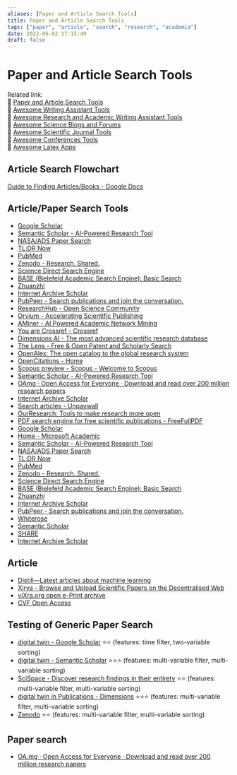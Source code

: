```yaml
---
aliases: [Paper and Article Search Tools]
title: Paper and Article Search Tools
tags: ["paper", "article", "search", "research", "academia"]
date: 2022-06-02 17:15:49
draft: false
---
```


# Paper and Article Search Tools

Related link:  
🔗 [Paper and Article Search Tools](paper-search.md)  
🔗 [Awesome Writing Assistant Tools](/app/writing-assitant-app)  
🔗 [Awesome Research and Academic Writing Assistant Tools](paper-tool.md)  
🔗 [Awesome Science Blogs and Forums](/research/science-blog)  
🔗 [Awesome Scientific Journal Tools](../academia/journal-tool.md)  
🔗 [Awesome Conferences Tools](conference-tool.md)  
🔗 [Awesome Latex Apps](latex-tool.md)  

## Article Search Flowchart

[Guide to Finding Articles/Books - Google Docs](https://docs.google.com/document/d/1ZwWs8JOrlkrrqiHwkQSwc4_NM85Zbzc9t9ifQ1rHZgM/edit)

## Article/Paper Search Tools

- [Google Scholar](https://scholar.google.com/)
- [Semantic Scholar - AI-Powered Research Tool](https://www.semanticscholar.org/)
- [NASA/ADS Paper Search](https://ui.adsabs.harvard.edu/)
- [TL;DR Now](https://tldrnow.com/)
- [PubMed](https://pubmed.ncbi.nlm.nih.gov/)
- [Zenodo - Research. Shared.](https://zenodo.org/)
- [Science Direct Search Engine](https://www.sciencedirect.com/search?qs=)
- [BASE (Bielefeld Academic Search Engine): Basic Search](https://www.base-search.net/)
- [Zhuanzhi](https://www.zhuanzhi.ai/)
- [Internet Archive Scholar](https://scholar.archive.org/)
- [PubPeer - Search publications and join the conversation.](https://pubpeer.com/)
- [ResearchHub - Open Science Community](https://www.researchhub.com/all)
- [Orvium - Accelerating Scientific Publishing](https://orvium.io/researcher/)
- [AMiner - AI Powered Academic Network Mining](https://www.aminer.org/)
- [You are Crossref - Crossref](https://www.crossref.org/)
- [Dimensions AI - The most advanced scientific research database](https://www.dimensions.ai/)
- [The Lens - Free & Open Patent and Scholarly Search](https://www.lens.org/)
- [OpenAlex: The open catalog to the global research system](https://openalex.org/)
- [OpenCitations - Home](https://opencitations.net/)
- [Scopus preview - Scopus - Welcome to Scopus](https://www.scopus.com/home.uri)
- [Semantic Scholar - AI-Powered Research Tool](https://www.semanticscholar.org/)
- [OAmg · Open Access for Everyone · Download and read over 200 million research papers](https://oa.mg/)
- [Internet Archive Scholar](https://scholar.archive.org/)
- [Search articles - Unpaywall](http://unpaywall.org/articles)
- [OurResearch: Tools to make research more open](https://ourresearch.org/)
- [PDF search engine for free scientific publications - FreeFullPDF](http://www.freefullpdf.com/#gsc.tab=0)
- [Google Scholar](https://scholar.google.com/)
- [Home - Microsoft Academic](https://academic.microsoft.com/home)
- [Semantic Scholar - AI-Powered Research Tool](https://www.semanticscholar.org/)
- [NASA/ADS Paper Search](https://ui.adsabs.harvard.edu/)
- [TL;DR Now](https://tldrnow.com/)
- [PubMed](https://pubmed.ncbi.nlm.nih.gov/)
- [Zenodo - Research. Shared.](https://zenodo.org/)
- [Science Direct Search Engine](https://www.sciencedirect.com/search?qs=)
- [BASE (Bielefeld Academic Search Engine): Basic Search](https://www.base-search.net/)
- [Zhuanzhi](https://www.zhuanzhi.ai/)
- [Internet Archive Scholar](https://scholar.archive.org/)
- [PubPeer - Search publications and join the conversation.](https://pubpeer.com/)
- [Whiterose](https://eprints.whiterose.ac.uk/)
- [Semantic Scholar](https://www.semanticscholar.org/)
- [SHARE](https://share.osf.io/)
- [Internet Archive Scholar](https://scholar.archive.org/)

## Article

- [Distill—Latest articles about machine learning](https://distill.pub/)
- [Xirva - Browse and Upload Scientific Papers on the Decentralised Web](https://www.xirva.org/)
- [viXra.org open e-Print archive](https://vixra.org/)
- [CVF Open Access](https://openaccess.thecvf.com/menu)

## Testing of Generic Paper Search

- [digital twin - Google Scholar](https://scholar.google.com/scholar?hl=en&as_sdt=0%2C5&q=digital+twin&btnG=) ⭐⭐ (features: time filter, two-variable sorting)
- [digital twin - Semantic Scholar](https://www.semanticscholar.org/search?q=digital%20twin&sort=relevance) ⭐⭐⭐ (features: multi-variable filter, multi-variable sorting)
- [SciSpace - Discover research findings in their entirety](https://typeset.io/search?q=digital%20twin) ⭐⭐ (features: multi-variable filter, multi-variable sorting)
- [digital twin in Publications - Dimensions](https://app.dimensions.ai/discover/publication?search_mode=content&search_text=digital%20twin&search_type=kws&search_field=full_search) ⭐⭐⭐ (features: multi-variable filter, multi-variable sorting)
- [Zenodo](https://zenodo.org/search?page=1&size=20&q=digital%20twin) ⭐⭐ (features: multi-variable filter, multi-variable sorting)

## Paper search

- [OA.mg · Open Access for Everyone · Download and read over 200 million research papers](https://oa.mg/)
